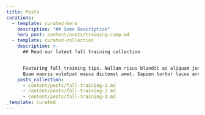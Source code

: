 ```yaml
---
title: Posts
curations:
  - template: curated-hero
    description: "## Some Description"
    hero_post: content/posts/training-camp.md
  - template: curated-collection
    description: >-
      ## Read our latest fall training collection


      Featuring fall training tips. Nullam risus blandit ac aliquam justo ipsum.
      Quam mauris volutpat massa dictumst amet. Sapien tortor lacus arcu.
    posts_collection:
      - content/posts/fall-training-1.md
      - content/posts/fall-training-2.md
      - content/posts/fall-training-3.md
_template: curated
---
```

